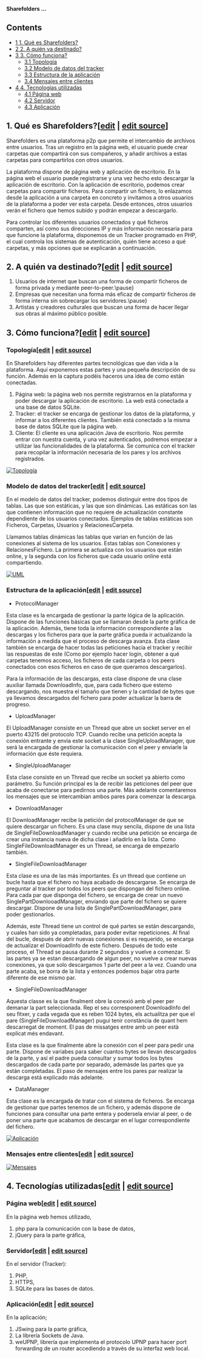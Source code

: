 **Sharefolders ...**

## Contents

* [1 1. Qué es Sharefolders?](#1._Qu.C3.A9_es_Sharefolders.3F)
* [2 2. A quién va destinado?](#2._A_qui.C3.A9n_va_destinado.3F)
* [3 3. Cómo funciona?](#3._C.C3.B3mo_funciona.3F)
  + [3.1 Topología](#Topolog.C3.ADa)
  + [3.2 Modelo de datos del tracker](#Modelo_de_datos_del_tracker)
  + [3.3 Estructura de la aplicación](#Estructura_de_la_aplicaci.C3.B3n)
  + [3.4 Mensajes entre clientes](#Mensajes_entre_clientes)
* [4 4. Tecnologías utilizadas](#4._Tecnolog.C3.ADas_utilizadas)
  + [4.1 Página web](#P.C3.A1gina_web)
  + [4.2 Servidor](#Servidor)
  + [4.3 Aplicación](#Aplicaci.C3.B3n)

## 1. Qué es Sharefolders?[[edit](/pti/index.php?title=Categor%C3%ADa:Sharefolders&veaction=edit&section=1 "Edit section: 1. Qué es Sharefolders?") | [edit source](/pti/index.php?title=Categor%C3%ADa:Sharefolders&action=edit&section=1 "Edit section: 1. Qué es Sharefolders?")]

Sharefolders es una plataforma p2p que permite el intercambio de archivos entre usuarios. Tras un registro en la página web, el usuario puede crear carpetas que compartirá con sus compañeros, y añadir archivos a estas carpetas para compartirlos con otros usuarios.

La plataforma dispone de página web y aplicación de escritorio. En la página web el usuario puede registrarse y una vez hecho esto descargar la aplicación de escritorio. Con la aplicación de escritorio, podemos crear carpetas para compartir ficheros. Para compartir un fichero, lo enlazamos desde la aplicación a una carpeta en concreto y invitamos a otros usuarios de la plataforma a poder ver esta carpeta. Desde entonces, otros usuarios verán el fichero que hemos subido y podrán empezar a descargarlo.

Para controlar los diferentes usuarios conectados y qué ficheros comparten, así como sus direcciones IP y más información necesaria para que funcione la plataforma, disponemos de un Tracker programado en PHP, el cual controla los sistemas de autenticación, quién tiene acceso a qué carpetas, y más opciones que se explicarán a continuación.

## 2. A quién va destinado?[[edit](/pti/index.php?title=Categor%C3%ADa:Sharefolders&veaction=edit&section=2 "Edit section: 2. A quién va destinado?") | [edit source](/pti/index.php?title=Categor%C3%ADa:Sharefolders&action=edit&section=2 "Edit section: 2. A quién va destinado?")]

1. Usuarios de internet que buscan una forma de compartir ficheros de forma privada y mediante peer-to-peer.\pause}
2. Empresas que necesitan una forma más eficaz de compartir ficheros de forma interna sin sobrecargar los servidores.\pause}
3. Artistas y creadores culturales que buscan una forma de hacer llegar sus obras al máximo público posible.

## 3. Cómo funciona?[[edit](/pti/index.php?title=Categor%C3%ADa:Sharefolders&veaction=edit&section=3 "Edit section: 3. Cómo funciona?") | [edit source](/pti/index.php?title=Categor%C3%ADa:Sharefolders&action=edit&section=3 "Edit section: 3. Cómo funciona?")]

### Topología[[edit](/pti/index.php?title=Categor%C3%ADa:Sharefolders&veaction=edit&section=4 "Edit section: Topología") | [edit source](/pti/index.php?title=Categor%C3%ADa:Sharefolders&action=edit&section=4 "Edit section: Topología")]

En Sharefolders hay diferentes partes tecnológicas que dan vida a la plataforma. Aquí exponemos estas partes y una pequeña descripción de su función. Además en la captura podéis haceros una idea de como están conectadas.

1. Página web: la página web nos permite registrarnos en la plataforma y poder descargar la aplicación de escritorio. La web está conectada a una base de datos SQLite.
2. Tracker: el tracker se encarga de gestionar los datos de la plataforma, y informar a los diferentes clientes. También está conectado a la misma base de datos SQLite que la página web.
3. Cliente: El cliente es una aplicación Java de escritorio. Nos permite entrar con nuestra cuenta, y una vez autenticados, podremos empezar a utilizar las funcionalidades de la plataforma. Se comunica con el tracker para recopilar la información necesaria de los pares y los archivos registrados.

[![Topología](images/725px-Topologia.png)](/pti/index.php/File:Topologia.png)

### Modelo de datos del tracker[[edit](/pti/index.php?title=Categor%C3%ADa:Sharefolders&veaction=edit&section=5 "Edit section: Modelo de datos del tracker") | [edit source](/pti/index.php?title=Categor%C3%ADa:Sharefolders&action=edit&section=5 "Edit section: Modelo de datos del tracker")]

En el modelo de datos del tracker, podemos distinguir entre dos tipos de tablas. Las que son estáticas, y las que son dinámicas. Las estáticas son las que contienen información que no requiere de actualización constante dependiente de los usuarios conectados. Ejemplos de tablas estáticas son Ficheros, Carpetas, Usuarios y RelacionesCarpeta.

Llamamos tablas dinámicas las tablas que varian en función de las conexiones al sistema de los usuarios. Estas tablas son Conexiones y RelacionesFichero. La primera se actualiza con los usuarios que están online, y la segunda con los ficheros que cada usuario online está compartiendo.

[![UML](images/Uml.png)](/pti/index.php/File:Uml.png)

### Estructura de la aplicación[[edit](/pti/index.php?title=Categor%C3%ADa:Sharefolders&veaction=edit&section=6 "Edit section: Estructura de la aplicación") | [edit source](/pti/index.php?title=Categor%C3%ADa:Sharefolders&action=edit&section=6 "Edit section: Estructura de la aplicación")]

* ProtocolManager

Esta clase es la encargada de gestionar la parte lógica de la aplicación. Dispone de las funciones básicas que se llamaran desde la parte gráfica de la aplicación. Además, tiene toda la información correspondiente a las descargas y los ficheros para que la parte gráfica pueda ir actualizando la información a medida que el proceso de descarga avanza. Esta clase también se encarga de hacer todas las peticiones hacia el tracker y recibir las respuestas de este (Como por ejemplo hacer login, obtener a qué carpetas tenemos acceso, los ficheros de cada carpeta o los peers conectados con esos ficheros en caso de que queramos descargarlos).

Para la información de las descargas, esta clase dispone de una clase auxiliar llamada DownloadInfo, que, para cada fichero que estemo descargando, nos muestra el tamaño que tienen y la cantidad de bytes que ya llevamos descargados del fichero para poder actualizar la barra de progreso.

* UploadManager

El UploadManager consiste en un Thread que abre un socket server en el puerto 43215 del protocolo TCP. Cuando recibe una petición acepta la conexión entrante y envia este socket a la clase SingleUploadManager, que será la encargada de gestionar la comunicación con el peer y enviarle la información que éste requiera.

* SingleUploadManager

Esta clase consiste en un Thread que recibe un socket ya abierto como parámetro. Su función principal es la de recibir las peticiones del peer que acaba de conectarse para pedirnos una parte. Más adelante comentaremos los mensajes que se intercambian ambos pares para comenzar la descarga.

* DownloadManager

El DownloadManager recibe la petición del protocolManager de que se quiere descargar un fichero. Es una clase muy sencila, dispone de una lista de SingleFileDownloadManager y cuando recibe una petición se encarga de crear una instancia nueva de dicha clase i añadirlo en la lista. Como SingleFileDownloadManager es un Thread, se encarga de empezarlo también.

* SingleFileDownloadManager

Esta clase es una de las más importantes. Es un thread que contiene un bucle hasta que el fichero no haya acabado de descargarse. Se encarga de preguntar al tracker por todos los peers que dispongan del fichero online. Para cada par que disponga del fichero, se encarga de crear un nuevo SinglePartDownlooadManager, enviando que parte del fichero se quiere descargar. Dispone de una lista de SinglePartDownloadManager, para poder gestionarlos.

Además, este Thread tiene un control de qué partes se están descargando, y cuales han sido ya completadas, para poder evitar repeticiones. Al final del bucle, después de abrir nuevas conexiones si es requerido, se encarga de actualizar el DownloadInfo de este fichero. Después de todo este proceso, el Thread se pausa durante 2 segundos y vuelve a comenzar. Si las partes ya se estan descargando de algun peer, no vuelve a crear nuevas conexiones, ya que solo descargamos 1 parte del peer a la vez. Cuando una parte acaba, se borra de la lista y entonces podemos bajar otra parte diferente de ese mismo par.

* SingleFileDownloadManager

Aquesta classe es la que finalment obre la conexió amb el peer per demanar la part seleccionada. Rep el seu corresponent DownloadInfo del seu fitxer, y cada vegada que es reben 1024 bytes, els actualitza per que el pare (SingleFileDownloadManager) pugui tenir constància de quant hem descarregat de moment. El pas de missatges entre amb un peer està explicat més endavant.

Esta clase es la que finalmente abre la conexión con el peer para pedir una parte. Dispone de variabes para saber cuantos bytes se llevan descargados de la parte, y así el padre pueda consultar y sumar todos los bytes descargados de cada parte por separado, ademásde las partes que ya están completadas. El paso de mensajes entre los pares par realizar la descarga está explicado más adelante.

* DataManager

Esta clase es la encargada de tratar con el sistema de ficheros. Se encarga de gestionar que partes tenemos de un fichero, y además dispone de funciones para consultar una parte entera y podersela enviar al peer, o de poner una parte que acabamos de descargar en el lugar correspondiente del fichero.

[![Aplicación](images/App.png)](/pti/index.php/File:App.png)

### Mensajes entre clientes[[edit](/pti/index.php?title=Categor%C3%ADa:Sharefolders&veaction=edit&section=7 "Edit section: Mensajes entre clientes") | [edit source](/pti/index.php?title=Categor%C3%ADa:Sharefolders&action=edit&section=7 "Edit section: Mensajes entre clientes")]

[![Mensajes](images/Mensajes.png)](/pti/index.php/File:Mensajes.png)

## 4. Tecnologías utilizadas[[edit](/pti/index.php?title=Categor%C3%ADa:Sharefolders&veaction=edit&section=8 "Edit section: 4. Tecnologías utilizadas") | [edit source](/pti/index.php?title=Categor%C3%ADa:Sharefolders&action=edit&section=8 "Edit section: 4. Tecnologías utilizadas")]

### Página web[[edit](/pti/index.php?title=Categor%C3%ADa:Sharefolders&veaction=edit&section=9 "Edit section: Página web") | [edit source](/pti/index.php?title=Categor%C3%ADa:Sharefolders&action=edit&section=9 "Edit section: Página web")]

En la página web hemos utilizado,

1. php para la comunicación con la base de datos,
2. jQuery para la parte gráfica,

### Servidor[[edit](/pti/index.php?title=Categor%C3%ADa:Sharefolders&veaction=edit&section=10 "Edit section: Servidor") | [edit source](/pti/index.php?title=Categor%C3%ADa:Sharefolders&action=edit&section=10 "Edit section: Servidor")]

En el servidor (Tracker):

1. PHP,
2. HTTPS,
3. SQLite para las bases de datos.

### Aplicación[[edit](/pti/index.php?title=Categor%C3%ADa:Sharefolders&veaction=edit&section=11 "Edit section: Aplicación") | [edit source](/pti/index.php?title=Categor%C3%ADa:Sharefolders&action=edit&section=11 "Edit section: Aplicación")]

En la aplicación;

1. JSwing para la parte gráfica,
2. La librería Sockets de Java.
3. weUPNP, librería que implementa el protocolo UPNP para hacer port forwarding de un router accediendo a través de su interfaz web local.